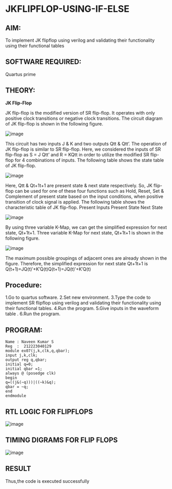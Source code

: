 # JKFLIPFLOP-USING-IF-ELSE

## AIM:

To implement  JK flipflop using verilog and validating their functionality using their functional tables

## SOFTWARE REQUIRED:

Quartus prime

## THEORY:

**JK Flip-Flop**

JK flip-flop is the modified version of SR flip-flop. It operates with only positive clock transitions or negative clock transitions. The circuit diagram of JK flip-flop is shown in the following figure.

![image](https://github.com/naavaneetha/JKFLIPFLOP-USING-IF-ELSE/assets/154305477/a649c30b-232b-4558-b188-fd6c09845180)


This circuit has two inputs J & K and two outputs Qtt & Qtt’. The operation of JK flip-flop is similar to SR flip-flop. Here, we considered the inputs of SR flip-flop as S = J Qtt’ and R = KQtt in order to utilize the modified SR flip-flop for 4 combinations of inputs. The following table shows the state table of JK flip-flop.

![image](https://github.com/naavaneetha/JKFLIPFLOP-USING-IF-ELSE/assets/154305477/c4360742-e8a8-4937-b089-c46c0433f9a3)

 
Here, Qtt & Qt+1t+1 are present state & next state respectively. So, JK flip-flop can be used for one of these four functions such as Hold, Reset, Set & Complement of present state based on the input conditions, when positive transition of clock signal is applied. The following table shows the characteristic table of JK flip-flop. Present Inputs Present State Next State
 
![image](https://github.com/naavaneetha/JKFLIPFLOP-USING-IF-ELSE/assets/154305477/6c275261-a6d5-4c37-a3a7-1e88ca11c4cd)

By using three variable K-Map, we can get the simplified expression for next state, Qt+1t+1. Three variable K-Map for next state, Qt+1t+1 is shown in the following figure.
 
![image](https://github.com/naavaneetha/JKFLIPFLOP-USING-IF-ELSE/assets/154305477/5174f41b-0ce0-4329-a372-6d1943ea6673)

The maximum possible groupings of adjacent ones are already shown in the figure. Therefore, the simplified expression for next state Qt+1t+1 is Q(t+1)=JQ(t)′+K′Q(t)Q(t+1)=JQ(t)′+K′Q(t)

## Procedure:
1.Go to quartus software. 
2.Set new environment. 
3.Type the code to implement SR flipflop using verilog and validating their functionality using their functional tables. 
4.Run the program. 
5.Give inputs in the waveform table . 
6.Run the program.

## PROGRAM:
```
Name : Naveen Kumar S
Reg  :  212223040129
module ex07(j,k,clk,q,qbar);
input j,k,clk;
output reg q,qbar;
initial q=0;
initial qbar =1;
always @ (posedge clk)
begin 
q=((j&(~q)))|((~k)&q);
qbar = ~q;
end
endmodule
```
## RTL LOGIC FOR FLIPFLOPS
![image](https://github.com/user-attachments/assets/86e67e2d-4981-404f-9fe3-b1db7325afe1)

## TIMING DIGRAMS FOR FLIP FLOPS
![image](https://github.com/user-attachments/assets/227e7fae-e012-42a8-955a-b93a36422ac7)

## RESULT
Thus,the code is executed successfully
